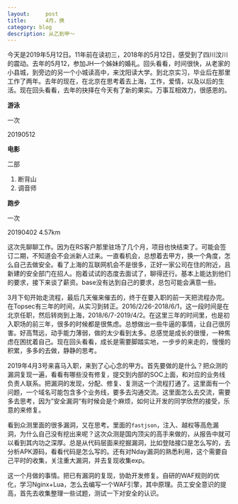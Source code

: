 ```yaml
---
layout:     post
title:      4月，换
category: blog
description: 从乙到甲～
---
```


今天是2019年5月12日。11年前在读初三，2018年的5月12日，感受到了四川汶川的震动。去年的5月12，参加JH一个姊妹的婚礼。回头看看，时间很快，从老家的小县城，到旁边的另一个小城读高中，来沈阳读大学。到北京实习，毕业后在那里工作了两年。去年的现在，在北京在思考着去上海，工作，爱情，以及以后的生活。现在回头看看，去年的抉择在今天有了新的果实。万事互相效力，很感恩的。

**游泳**

一次

20190512


**电影**

二部

1. 断背山
2. 调音师

**跑步**

一次

20190402  4.57km

这次先聊聊工作。因为在RS客户那里驻场了几个月，项目也快结束了。可能会签订二期，不知道会不会派新人过来。一直看机会，总想着去甲方，换一个角度，怎么自己去做安全。看了上海的互联网机会不是很多，正好一家公司在住的附近，且新建的安全部门在招人。抱着试试的态度去面试了，聊得还行。基本上能达到他们的要求，接下来谈了薪资。base没有达到自己的要求，总包可能会满意一些。

3月下旬开始走流程，最后几天催来催去的，终于在要入职的前一天把流程办完。在Topsec有三年的时间，从实习到转正。2016/2/26-2018/6/1，这一段时间是在北京任职，然后转岗到上海，2018/6/7-2019/4/2。在这里三年的时间里，也是初入职场的前三年，很多的时候都是很焦虑。总想做出一些牛逼的事情，让自己很厉害。好高骛远，动手能力薄弱，做的太少看到太多。总感觉是成长的很慢，一种焦虑在困扰着自己。现在回头看看，成长是需要脚踏实地，一步步的来走的，慢慢的积累，多多的去做，静静的思考。

2019年4月3号来喜马入职，来到了心心念的甲方。首先要做的是什么？把众测的漏洞复现一遍，看看有哪些没有修复，提交到内部的SOC上面，和对应的业务线负责人联系。把漏洞的发现，分配、修复、复测这一个流程打通了。这里面有一个问题，一个域名可能包含多个业务线，要多去沟通交流。这里面怎么去交流，需要多去思考，因为”安全漏洞“有时候会是个麻烦，如何让开发的同学欣然的接受，乐意的来修复。

看到众测里面的很多漏洞，又在思考。里面的`fastjson`，注入、越权等高危漏洞，为什么自己没有挖出来呢？这次众测是国内顶尖的高手来做的，从报告中就可以看到其内功之深厚。总是从代码层面来挖掘漏洞，比如登陆接口是怎么写的，去分析APK源码，看看代码是怎么写的。还有对Nday漏洞的熟悉利用，这个需要自己平时的收集，关注重大漏洞，并去复现收集exp。

这一个月做的事情。把已有漏洞的复现，协助开发修复。自研的WAF规则的优化，学习Nginx+Lua，怎么去编写一个WAF引擎，其中原理。员工安全意识的提高，首先去收集整理一些试题，测试一下对安全的认识。
